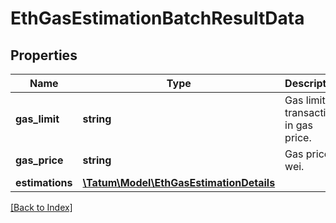# EthGasEstimationBatchResultData

## Properties

Name | Type | Description | Notes
------------ | ------------- | ------------- | -------------
**gas_limit** | **string** | Gas limit for transaction in gas price. |
**gas_price** | **string** | Gas price in wei. |
**estimations** | [**\Tatum\Model\EthGasEstimationDetails**](EthGasEstimationDetails.md) |  |

[[Back to Index]](../index.md)
